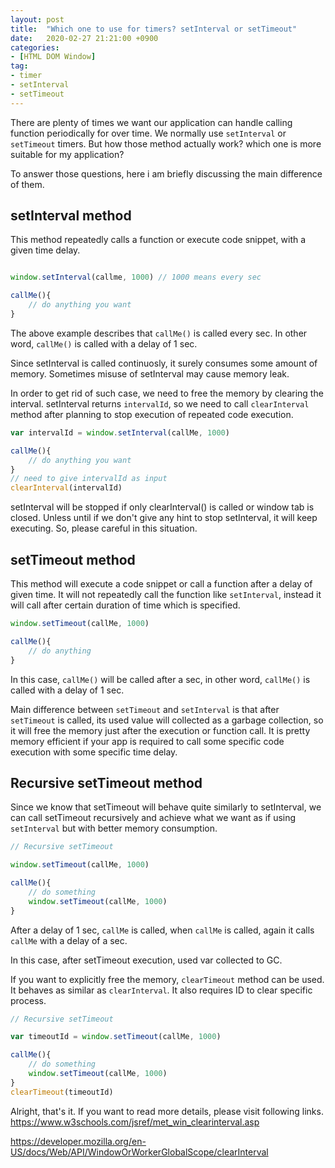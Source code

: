 ```yaml
---
layout: post
title:  "Which one to use for timers? setInterval or setTimeout"
date:   2020-02-27 21:21:00 +0900
categories:
- [HTML DOM Window]
tag:
- timer
- setInterval 
- setTimeout
---
```


There are plenty of times we want our application can handle calling function periodically for over time. We normally use `setInterval` or `setTimeout` timers. But how those method actually work? which one is more suitable for my application?

To answer those questions, here i am briefly discussing the main difference of them.

## setInterval method

This method repeatedly calls a function or execute code snippet, with a given time delay.

```js

window.setInterval(callme, 1000) // 1000 means every sec

callMe(){
    // do anything you want
}
```

The above example describes that `callMe()` is called every sec. In other word, `callMe()` is called with a delay of 1 sec.

Since setInterval is called continuosly, it surely consumes some amount of memory. Sometimes misuse of setInterval may cause memory leak.

In order to get rid of such case, we need to free the memory by clearing the interval. setInterval returns `intervalId`, so we need to call `clearInterval` method after planning to stop execution of repeated code execution.

```js
var intervalId = window.setInterval(callMe, 1000)

callMe(){
    // do anything you want
}
// need to give intervalId as input
clearInterval(intervalId)
```

setInterval will be stopped if only clearInterval() is called or window tab is closed. Unless until if we don't give any hint to stop setInterval, it will keep executing. So, please careful in this situation.

## setTimeout method

This method will execute a code snippet or call a function after a delay of given time. It will not repeatedly call the function like `setInterval`, instead it will call after certain duration of time which is specified.

```js
window.setTimeout(callMe, 1000)

callMe(){
    // do anything
}
```

In this case, `callMe()` will be called after a sec, in other word, `callMe()` is called with a delay of 1 sec.

Main difference between `setTimeout` and `setInterval` is that after `setTimeout` is called, its used value will collected as a garbage collection, so it will free the memory just after the execution or function call. It is pretty memory efficient if your app is required to call some specific code execution with some specific time delay. 

## Recursive setTimeout method

Since we know that setTimeout will behave quite similarly to setInterval, we can call setTimeout recursively and achieve what we want as if using `setInterval` but with better memory consumption.

```js 
// Recursive setTimeout

window.setTimeout(callMe, 1000)

callMe(){
    // do something
    window.setTimeout(callMe, 1000)
}
```

After a delay of 1 sec, `callMe` is called, when `callMe` is called, again it calls `callMe` with a delay of a sec.

In this case, after setTimeout execution, used var collected to GC.

If you want to explicitly free the memory, `clearTimeout` method can be used. It behaves as similar as `clearInterval`. It also requires ID to clear specific process.

```js 
// Recursive setTimeout

var timeoutId = window.setTimeout(callMe, 1000)

callMe(){
    // do something
    window.setTimeout(callMe, 1000)
}
clearTimeout(timeoutId)
```

Alright, that's it. If you want to read more details, please visit following links.
<https://www.w3schools.com/jsref/met_win_clearinterval.asp>

<https://developer.mozilla.org/en-US/docs/Web/API/WindowOrWorkerGlobalScope/clearInterval>